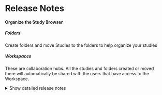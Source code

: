 # Release Notes

#### Organize the Study Browser
##### Folders
Create folders and move Studies to the folders to help organize your studies
##### Workspaces
These are collaboration hubs. All the studies and folders created or moved there will automatically be shared with the users that have access to the Workspace.

<details>
<summary>Show detailed release notes</summary>

## What's Changed

**Full Changelog**: https://github.com/ITISFoundation/osparc-simcore/compare/v1.78.0...v1.78.2
</details>
